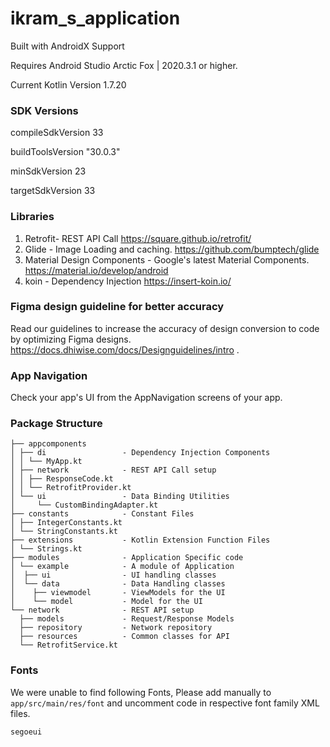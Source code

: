 
# ikram_s_application

Built with AndroidX Support

Requires Android Studio Arctic Fox | 2020.3.1 or higher.

Current Kotlin Version 1.7.20


### SDK Versions

compileSdkVersion 33

buildToolsVersion "30.0.3"

minSdkVersion 23

targetSdkVersion 33


### Libraries

1. Retrofit- REST API Call
https://square.github.io/retrofit/
2. Glide - Image Loading and caching.
https://github.com/bumptech/glide
3. Material Design Components - Google's latest Material Components.
https://material.io/develop/android
4. koin - Dependency Injection
https://insert-koin.io/

### Figma design guideline for better accuracy

Read our guidelines to increase the accuracy of design conversion to code by optimizing Figma designs. 
https://docs.dhiwise.com/docs/Designguidelines/intro .

### App Navigation

Check your app\'s UI from the AppNavigation screens of your app.

### Package Structure


```
├── appcomponents       
│ ├── di                 - Dependency Injection Components 
│ │ └── MyApp.kt
│ ├── network            - REST API Call setup
│ │ ├── ResponseCode.kt
│ │ └── RetrofitProvider.kt
│ └── ui                 - Data Binding Utilities
│     └── CustomBindingAdapter.kt
├── constants            - Constant Files
│ ├── IntegerConstants.kt
│ └── StringConstants.kt
├── extensions           - Kotlin Extension Function Files
│ └── Strings.kt
├── modules              - Application Specific code
│ └── example            - A module of Application 
│  ├── ui                - UI handling classes
│  └── data              - Data Handling classes
│    ├── viewmodel       - ViewModels for the UI
│    └── model           - Model for the UI
└── network              - REST API setup
  ├── models             - Request/Response Models
  ├── repository         - Network repository
  ├── resources          - Common classes for API
  └── RetrofitService.kt
```
### Fonts
We were unable to find following Fonts, Please add manually to ```app/src/main/res/font``` and uncomment code in respective font family XML files.

```
segoeui
```
